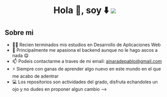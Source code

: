 
<h1 align="center">Hola 👋, soy ⬇️
<img src="https://i.postimg.cc/xCBmxmbx/Pink-Minimalist-Watercolor-Background-Linkedin-Banner.png">

## Sobre mi
- 👩‍🏫 Recien terminados mis estudios en Desarrollo de Aplicaciones Web
- 🤩 Principalmente me apasiona el backend aunque no le hago ascos a nada 😋
- 📫 Podeis contactarme a traves de mi email: ainaradepablo@gmail.com
- ⚡ Siempre con ganas de aprender algo nuevo en este mundo en el que me acabo de adentrar
- 💻 Los repositorios son actividades del grado, disfruta echandoles un ojo y no dudes en proponer algun cambio 
-->
